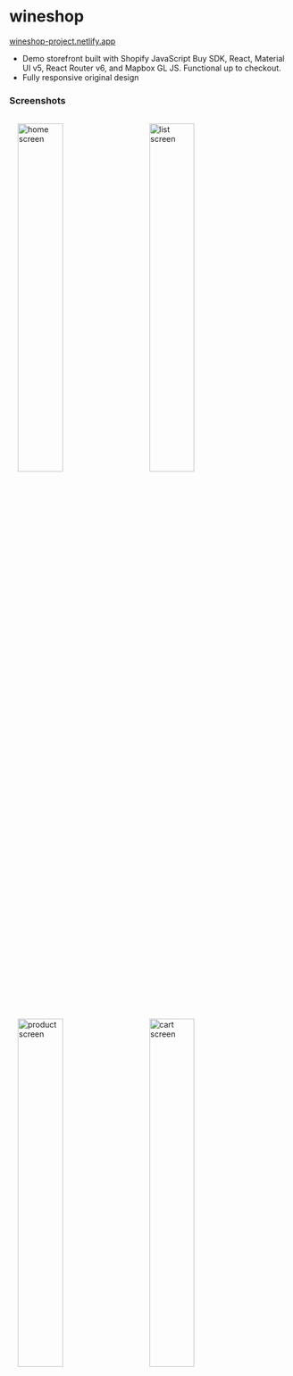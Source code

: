 # wineshop

[wineshop-project.netlify.app](https://wineshop-project.netlify.app/)

- Demo storefront built with Shopify JavaScript Buy SDK, React, Material UI v5, React Router v6, and Mapbox GL JS. Functional up to checkout.
- Fully responsive original design

### Screenshots

<p>
<img src="https://kristenandersen.online/assets/screenshots/wineshop-home.jpg" alt="home screen" width="40%" style="padding: 15px;"/>
<img src="https://kristenandersen.online/assets/screenshots/wineshop-product-list.png" alt="list screen" width="40%"style="padding: 15px;"/>
</p>
<p>
<img src="https://kristenandersen.online/assets/screenshots/wineshop-product.png" alt="product screen" width="40%" style="padding: 15px;"/>
<img src="https://kristenandersen.online/assets/screenshots/wineshop-cart.png" alt="cart screen" width="40%" style="padding: 15px;"/>
</p>
